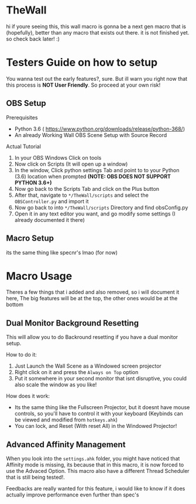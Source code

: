 # TheWall
 hi if youre seeing this, this wall macro is gonna be a next gen macro that is (hopefully), better than any macro that exists out there. it is not finished yet. so check back later! :)

# Testers Guide on how to setup
You wanna test out the early features?, sure. But ill warn you right now that this process is **NOT User Friendly**. So proceed at your own risk!
## OBS Setup
 Prerequisites

* Python 3.6 (
<https://www.python.org/downloads/release/python-368/>)
* An already Working Wall OBS Scene Setup with Source Record

Actual Tutorial
 1. In your OBS Windows Click on tools
 2. Now click on Scripts (It will open up a window)
 3. In the window, Click python settings Tab and point to to your Python (3.6) location when prompted **(NOTE: OBS DOES NOT SUPPORT PYTHON 3.6+)**
 4. Now go back to the Scripts Tab and click on the Plus button
 5. After that, navigate to `*/TheWall/scripts` and select the `OBSController.py` and import it
 6. Now go back to into `*/TheWall/scripts` Directory and find obsConfig.py
 7. Open it in any text editor you want, and go modify some settings (I already documented it there)

## Macro Setup
its the same thing like specnr's lmao (for now)
# Macro Usage
Theres a few things that i added and also removed, so i will document it here, The big features will be at the top, the other ones would be at the bottom

## **Dual Monitor Background Resetting**
This will allow you to do Backround resetting if you have a dual monitor setup.

How to do it:
1. Just Launch the Wall Scene as a Windowed screen projector
2. Right click on it and press the `Always on Top` option
3. Put it somewhere in your second monitor that isnt disruptive, you could also scale the window as you like!

How does it work:
* Its the same thing like the Fullscreen Projector, but it doesnt have mouse controls, so you'll have to control it with your keyboard (Keybinds can be viewed and modified from `hotkeys.ahk`)
* You can lock, and Reset (With reset All) in the Windowed Projector!

## **Advanced Affinity Management**
 When you look into the `settings.ahk` folder, you might have noticed that Affinity mode is missing, its because that in this macro, it is now forced to use the Advaced Option. This macro also have a different Thread Scheduler that is still being tested!.

 Feedbacks are really wanted for this feature, i would like to know if it does actually improve performance even further than spec's
